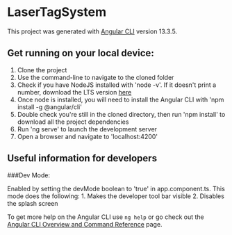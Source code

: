 # LaserTagSystem

This project was generated with [Angular CLI](https://github.com/angular/angular-cli) version 13.3.5.

## Get running on your local device:

1. Clone the project
2. Use the command-line to navigate to the cloned folder
3. Check if you have NodeJS installed with 'node -v'. If it doesn't print a number, download the LTS version [here](https://nodejs.org/en/download/)
4. Once node is installed, you will need to install the Angular CLI with 'npm install -g @angular/cli'
5. Double check you're still in the cloned directory, then run 'npm install' to download all the project dependencies
6. Run 'ng serve' to launch the development server
7. Open a browser and navigate to 'localhost:4200' 

## Useful information for developers

###Dev Mode:

Enabled by setting the devMode boolean to 'true' in app.component.ts. This mode does the following:
    1. Makes the developer tool bar visible
    2. Disables the splash screen

To get more help on the Angular CLI use `ng help` or go check out the [Angular CLI Overview and Command Reference](https://angular.io/cli) page.

